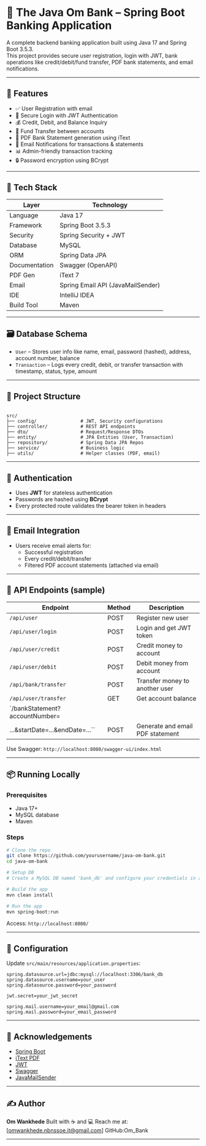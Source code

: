 # 💸 The Java Om Bank – Spring Boot Banking Application

A complete backend banking application built using Java 17 and Spring Boot 3.5.3.  
This project provides secure user registration, login with JWT, bank operations like credit/debit/fund transfer, PDF bank statements, and email notifications.

---

## 🚀 Features

- ✅ User Registration with email
- 🔐 Secure Login with JWT Authentication
- 💰 Credit, Debit, and Balance Inquiry
- 🔄 Fund Transfer between accounts
- 🧾 PDF Bank Statement generation using iText
- 📩 Email Notifications for transactions & statements
- 📊 Admin-friendly transaction tracking
- 🔒 Password encryption using BCrypt

---

## 🧱 Tech Stack

| Layer        | Technology                      |
|--------------|----------------------------------|
| Language     | Java 17                          |
| Framework    | Spring Boot 3.5.3                |
| Security     | Spring Security + JWT            |
| Database     | MySQL                            |
| ORM          | Spring Data JPA                  |
| Documentation| Swagger (OpenAPI)                |
| PDF Gen      | iText 7                          |
| Email        | Spring Email API (JavaMailSender) |
| IDE          | IntelliJ IDEA                    |
| Build Tool   | Maven                            |

---

## 🗃️ Database Schema

- `User` – Stores user info like name, email, password (hashed), address, account number, balance
- `Transaction` – Logs every credit, debit, or transfer transaction with timestamp, status, type, amount

---

## 📂 Project Structure

```

src/
├── config/                # JWT, Security configurations
├── controller/            # REST API endpoints
├── dto/                   # Request/Response DTOs
├── entity/                # JPA Entities (User, Transaction)
├── repository/            # Spring Data JPA Repos
├── service/               # Business logic
├── utils/                 # Helper classes (PDF, email)

````

---

## 🔐 Authentication

- Uses **JWT** for stateless authentication
- Passwords are hashed using **BCrypt**
- Every protected route validates the bearer token in headers

---

## 📧 Email Integration

- Users receive email alerts for:
  - Successful registration
  - Every credit/debit/transfer
  - Filtered PDF account statements (attached via email)

---

## 📄 API Endpoints (sample)

| Endpoint                       | Method | Description                     |
|--------------------------------|--------|---------------------------------|
| `/api/user`                    | POST   | Register new user               |
| `/api/user/login`              | POST   | Login and get JWT token         |
| `/api/user/credit`             | POST   | Credit money to account         |
| `/api/user/debit`              | POST   | Debit money from account        |
| `/api/bank/transfer`           | POST   | Transfer money to another user  |
| `/api/user/transfer`           | GET    | Get account balance             |
| `/bankStatement?accountNumber= |
|...&startDate=...&endDate=...`` | POST   | Generate and email PDF statement|

Use Swagger: `http://localhost:8080/swagger-ui/index.html`

---

## 📦 Running Locally

### Prerequisites
- Java 17+
- MySQL database
- Maven

### Steps

```bash
# Clone the repo
git clone https://github.com/yourusername/java-om-bank.git
cd java-om-bank

# Setup DB
# Create a MySQL DB named 'bank_db' and configure your credentials in application.properties

# Build the app
mvn clean install

# Run the app
mvn spring-boot:run
````

Access: `http://localhost:8080/`

---

## 🔧 Configuration

Update `src/main/resources/application.properties`:

```properties
spring.datasource.url=jdbc:mysql://localhost:3306/bank_db
spring.datasource.username=your_user
spring.datasource.password=your_password

jwt.secret=your_jwt_secret

spring.mail.username=your_email@gmail.com
spring.mail.password=your_email_password
```

------

## 🙌 Acknowledgements

* [Spring Boot](https://spring.io/projects/spring-boot)
* [iText PDF](https://itextpdf.com/)
* [JWT](https://jwt.io/)
* [Swagger](https://swagger.io/tools/swagger-ui/)
* [JavaMailSender](https://docs.spring.io/spring-framework/docs/current/javadoc-api/org/springframework/mail/javamail/JavaMailSender.html)

---

## ✍️ Author

**Om Wankhede**
Built with ☕ and 💻
Reach me at: [omwankhede.nbnssoe.it@gmail.com]
GitHub:Om_Bank

---
